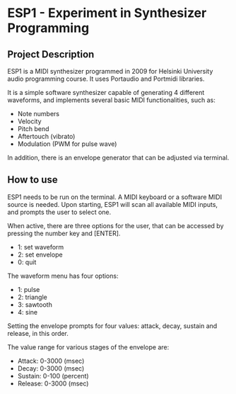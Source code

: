 # ESP1 - Experiment in Synthesizer Programming

## Project Description

ESP1 is a MIDI synthesizer programmed in 2009 for Helsinki University audio programming course. It uses Portaudio and Portmidi libraries.

It is a simple software synthesizer capable of generating 4 different waveforms, and implements several basic MIDI functionalities, such as:
* Note numbers
* Velocity
* Pitch bend
* Aftertouch (vibrato)
* Modulation (PWM for pulse wave)

In addition, there is an envelope generator that can be adjusted via terminal.


## How to use

ESP1 needs to be run on the terminal. A MIDI keyboard or a software MIDI source is needed. Upon starting, ESP1 will scan all available MIDI inputs, and prompts the user to select one.

When active, there are three options for the user, that can be accessed by pressing the number key and [ENTER].
* 1: set waveform
* 2: set envelope
* 0: quit

The waveform menu has four options:
* 1: pulse
* 2: triangle
* 3: sawtooth
* 4: sine

Setting the envelope prompts for four values: attack, decay, sustain and release, in this order.

The value range for various stages of the envelope are:
* Attack: 0-3000 (msec)
* Decay: 0-3000 (msec)
* Sustain: 0-100 (percent)
* Release: 0-3000 (msec)

